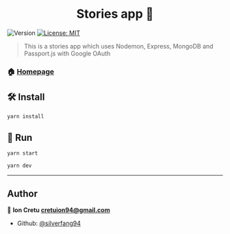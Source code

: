 <h1 align="center">Stories app 📓</h1>
<p>
  <img alt="Version" src="https://img.shields.io/badge/version-0.1.0-blue.svg?cacheSeconds=2592000" />
  <a href="#" target="_blank">
    <img alt="License: MIT" src="https://img.shields.io/badge/License-MIT-yellow.svg" />
  </a>
</p>

> This is a stories app which uses Nodemon, Express, MongoDB and Passport.js with Google OAuth

### 🏠 [Homepage](https://github.com/silverfang94/node-experiments/tree/express-mong)

## 🛠️ Install

```sh
yarn install
```

## 🚗 Run

```sh
yarn start
```

```sh
yarn dev
```

---

## Author

👨 **Ion Cretu <cretuion94@gmail.com>**

- Github: [@silverfang94](https://github.com/silverfang94)
